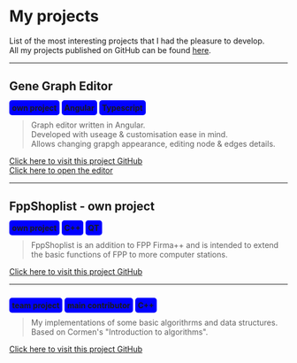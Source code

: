 # My projects

List of the most interesting projects that I had the pleasure to develop. \
All my projects published on GitHub can be found [here](https://github.com/mzsuetam).

---

## Gene Graph Editor

**<span style="background-color: blue; padding:5px; border-radius: 5px;">own project</span>**
**<span style="background-color: blue; padding:5px; border-radius: 5px;">Angular</span>**
**<span style="background-color: blue; padding:5px; border-radius: 5px;">Typescript</span>**

> Graph editor written in Angular.\
> Developed with useage & customisation ease in mind.\
> Allows changing grapgh appearance, editing node & edges details.

[Click here to visit this project GitHub](https://github.com/mzsuetam/Gene-Graph-Editor)\
[Click here to open the editor](https://mzsuetam.github.io/gene-graph-editor/)

---

## FppShoplist - own project

**<span style="background-color: blue; padding:5px; border-radius: 5px;">own project</span>**
**<span style="background-color: blue; padding:5px; border-radius: 5px;">C++</span>**
**<span style="background-color: blue; padding:5px; border-radius: 5px;">QT</span>**

> FppShoplist is an addition to FPP Firma++ and is intended to extend the basic functions of FPP to more computer stations.

[Click here to visit this project GitHub](https://github.com/mzsuetam/fppShoplist)

---

## 

**<span style="background-color: blue; padding:5px; border-radius: 5px;">team project</span>**
**<span style="background-color: blue; padding:5px; border-radius: 5px;">main contributor</span>**
**<span style="background-color: blue; padding:5px; border-radius: 5px;">C++</span>**

> My implementations of some basic algorithrms and data structures.
> Based on Cormen's "Introduction to algorithms".

[Click here to visit this project GitHub](https://github.com/mzsuetam/myAiSD)
